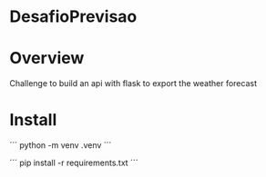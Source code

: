 # DesafioPrevisao

# Overview

Challenge to build an api with flask to export the weather forecast

# Install

´´´
python -m venv .venv
´´´

´´´
pip install -r requirements.txt
´´´
